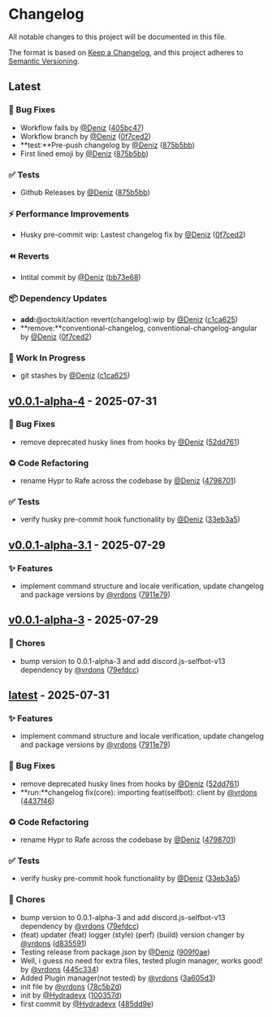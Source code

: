 # Changelog

All notable changes to this project will be documented in this file.

The format is based on [Keep a Changelog](https://keepachangelog.com/en/1.0.0/),
and this project adheres to [Semantic Versioning](https://semver.org/spec/v2.0.0.html).

## Latest

### 🐛 Bug Fixes

- Workflow fails by [@Deniz](https://github.com/Deniz) ([405bc47](https://github.com/Hydrion-Team/Rafe/commit/405bc47716a47a10c8b3ff1ccf749d596763f80c))
- Workflow branch by [@Deniz](https://github.com/Deniz) ([0f7ced2](https://github.com/Hydrion-Team/Rafe/commit/0f7ced2c4b5e01de097e9c008af8f7cd60d54aa4))
- **test:**Pre-push changelog by [@Deniz](https://github.com/Deniz) ([875b5bb](https://github.com/Hydrion-Team/Rafe/commit/875b5bb9e795faa76485cde4b6f48dd882a0c339))
- First lined emoji by [@Deniz](https://github.com/Deniz) ([875b5bb](https://github.com/Hydrion-Team/Rafe/commit/875b5bb9e795faa76485cde4b6f48dd882a0c339))

### ✅ Tests

- Github Releases by [@Deniz](https://github.com/Deniz) ([875b5bb](https://github.com/Hydrion-Team/Rafe/commit/875b5bb9e795faa76485cde4b6f48dd882a0c339))

### ⚡ Performance Improvements

- Husky pre-commit wip: Lastest changelog fix by [@Deniz](https://github.com/Deniz) ([0f7ced2](https://github.com/Hydrion-Team/Rafe/commit/0f7ced2c4b5e01de097e9c008af8f7cd60d54aa4))

### ⏪ Reverts

- Intital commit by [@Deniz](https://github.com/Deniz) ([bb73e68](https://github.com/Hydrion-Team/Rafe/commit/bb73e6846a978d37abf388fbe9333e4c84064d6c))

### 📦 Dependency Updates

- **add:**@octokit/action revert(changelog):wip by [@Deniz](https://github.com/Deniz) ([c1ca625](https://github.com/Hydrion-Team/Rafe/commit/c1ca6256a3a95b936f41fb676d5e8e5a9b6b6898))
- **remove:**conventional-changelog, conventional-changelog-angular by [@Deniz](https://github.com/Deniz) ([0f7ced2](https://github.com/Hydrion-Team/Rafe/commit/0f7ced2c4b5e01de097e9c008af8f7cd60d54aa4))

### 🚧 Work In Progress

- git stashes by [@Deniz](https://github.com/Deniz) ([c1ca625](https://github.com/Hydrion-Team/Rafe/commit/c1ca6256a3a95b936f41fb676d5e8e5a9b6b6898))

## [v0.0.1-alpha-4](https://github.com/Hydrion-Team/Rafe/compare/v0.0.1-alpha-3.1...v0.0.1-alpha-4) - 2025-07-31

### 🐛 Bug Fixes

- remove deprecated husky lines from hooks by [@Deniz](https://github.com/Deniz) ([52dd761](https://github.com/Hydrion-Team/Rafe/commit/52dd761ae601760633cd5299b2d56da042d22672))

### ♻️ Code Refactoring

- rename Hypr to Rafe across the codebase by [@Deniz](https://github.com/Deniz) ([4798701](https://github.com/Hydrion-Team/Rafe/commit/479870167b511c0c94f6c32d76a38f149d6a3912))

### ✅ Tests

- verify husky pre-commit hook functionality by [@Deniz](https://github.com/Deniz) ([33eb3a5](https://github.com/Hydrion-Team/Rafe/commit/33eb3a5043a24a6c7a339fdf4e1c35364ab96665))

## [v0.0.1-alpha-3.1](https://github.com/Hydrion-Team/Rafe/compare/v0.0.1-alpha-3...v0.0.1-alpha-3.1) - 2025-07-29

### ✨ Features

- implement command structure and locale verification, update changelog and package versions by [@vrdons](https://github.com/vrdons) ([7911e79](https://github.com/Hydrion-Team/Rafe/commit/7911e7946f23a283d2513106bb0f983ef8a3bff0))

## [v0.0.1-alpha-3](https://github.com/Hydrion-Team/Rafe/compare/v0.0.1-alpha-2...v0.0.1-alpha-3) - 2025-07-29

### 🔧 Chores

- bump version to 0.0.1-alpha-3 and add discord.js-selfbot-v13 dependency by [@vrdons](https://github.com/vrdons) ([79efdcc](https://github.com/Hydrion-Team/Rafe/commit/79efdccc28513c8e0d931995e1283979b28bfa64))

## [latest](https://github.com/Hydrion-Team/Rafe/releases/tag/latest) - 2025-07-31

### ✨ Features

- implement command structure and locale verification, update changelog and package versions by [@vrdons](https://github.com/vrdons) ([7911e79](https://github.com/Hydrion-Team/Rafe/commit/7911e7946f23a283d2513106bb0f983ef8a3bff0))

### 🐛 Bug Fixes

- remove deprecated husky lines from hooks by [@Deniz](https://github.com/Deniz) ([52dd761](https://github.com/Hydrion-Team/Rafe/commit/52dd761ae601760633cd5299b2d56da042d22672))
- **run:**changelog fix(core): importing feat(selfbot): client by [@vrdons](https://github.com/vrdons) ([4437f46](https://github.com/Hydrion-Team/Rafe/commit/4437f46e63456084ed1d57996e4a5f20b54306d7))

### ♻️ Code Refactoring

- rename Hypr to Rafe across the codebase by [@Deniz](https://github.com/Deniz) ([4798701](https://github.com/Hydrion-Team/Rafe/commit/479870167b511c0c94f6c32d76a38f149d6a3912))

### ✅ Tests

- verify husky pre-commit hook functionality by [@Deniz](https://github.com/Deniz) ([33eb3a5](https://github.com/Hydrion-Team/Rafe/commit/33eb3a5043a24a6c7a339fdf4e1c35364ab96665))

### 🔧 Chores

- bump version to 0.0.1-alpha-3 and add discord.js-selfbot-v13 dependency by [@vrdons](https://github.com/vrdons) ([79efdcc](https://github.com/Hydrion-Team/Rafe/commit/79efdccc28513c8e0d931995e1283979b28bfa64))
- (feat) updater (feat) logger (style) (perf) (build) version changer by [@vrdons](https://github.com/vrdons) ([d835591](https://github.com/Hydrion-Team/Rafe/commit/d8355919ac681eb28d2f8225f3c17871e93d73f1))
- Testing release from package.json by [@Deniz](https://github.com/Deniz) ([909f0ae](https://github.com/Hydrion-Team/Rafe/commit/909f0aed462601c59b265f5b9f0ff5167f8e770b))
- Well, i guess no need for extra files, tested plugin manager, works good! by [@vrdons](https://github.com/vrdons) ([445c334](https://github.com/Hydrion-Team/Rafe/commit/445c334df4f47559b5b64273188d785755d18a47))
- Added Plugin manager(not tested) by [@vrdons](https://github.com/vrdons) ([3a605d3](https://github.com/Hydrion-Team/Rafe/commit/3a605d3dda1b3d7430a61c8650e30c11d3cef0e5))
- init file by [@vrdons](https://github.com/vrdons) ([78c5b2d](https://github.com/Hydrion-Team/Rafe/commit/78c5b2d56f9b1a8179b93d86577ff99d8b7c93d2))
- init by [@Hydradevx](https://github.com/Hydradevx) ([100357d](https://github.com/Hydrion-Team/Rafe/commit/100357df160bb0002a005c6bc04ebb80667356e9))
- first commit by [@Hydradevx](https://github.com/Hydradevx) ([485dd9e](https://github.com/Hydrion-Team/Rafe/commit/485dd9e65eabed94f12c15c764f9e10b7b094168))
